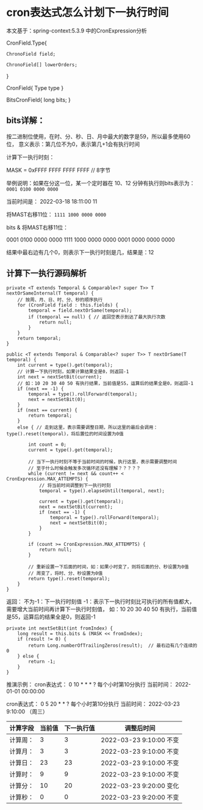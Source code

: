 # cron表达式怎么计划下一执行时间

本文基于：spring-context:5.3.9 中的CronExpression分析

CronField.Type{

	ChronoField field;

	ChronoField[] lowerOrders;

}

CronField{
	Type type
}

BitsCronField{
	long bits;
}


## bits详解：

按二进制位使用，在时、分、秒、日、月中最大的数字是59，所以最多使用60位，
意义表示：第几位不为0，表示第几+1会有执行时间

计算下一执行时刻：

MASK = 0xFFFF FFFF FFFF FFFF // 8字节

举例说明：如果在分这一位，某一个定时器在 10、12 分钟有执行则bits表示为：`0001 0100 0000 0000`

当前时间是： 2022-03-18 18:11:00   11

将MAST右移11位： `1111 1000 0000 0000`

bits & 将MAST右移11位：

0001 0100 0000 0000
1111 1000 0000 0000
0001 0000 0000 0000

结果中最右边有几个0，则表示下一执行时刻是几，结果是：12


## 计算下一执行源码解析


```
private <T extends Temporal & Comparable<? super T>> T nextOrSameInternal(T temporal) {
	// 按周、月、日、时、分、秒的顺序执行
	for (CronField field : this.fields) {
		temporal = field.nextOrSame(temporal);
		if (temporal == null) { // 返回空表示到达了最大执行次数
			return null;
		}
	}
	return temporal;
}
```

```
public <T extends Temporal & Comparable<? super T>> T nextOrSame(T temporal) {
	int current = type().get(temporal);
	// 计算一下执行时刻，如果计算结果全是0，则返回-1
	int next = nextSetBit(current);
	// 如：10 20 30 40 50 有执行结果，当前值是55，运算后的结果全是0，则返回-1
	if (next == -1) {
		temporal = type().rollForward(temporal);
		next = nextSetBit(0);
	}
	if (next == current) {
		return temporal;
	}
	else { // 走到这里，表示需要调整日期，所以这里的最后会调用：type().reset(temporal)，将后置位的时间设置为0值
	
		int count = 0;
		current = type().get(temporal);
		
		// 当下一执行时刻不等于当前时间的时候，执行这里，表示需要调整时间
		// 至于什么时候会触发多次循环还没有理解？？？？？
		while (current != next && count++ < CronExpression.MAX_ATTEMPTS) {
			// 将当前时间调整到下一执行时刻
			temporal = type().elapseUntil(temporal, next);
			
			current = type().get(temporal);
			next = nextSetBit(current);
			if (next == -1) {
				temporal = type().rollForward(temporal);
				next = nextSetBit(0);
			}
		}
		
		if (count >= CronExpression.MAX_ATTEMPTS) {
			return null;
		}
		
		// 重新设置一下后面的时间，如：如果小时变了，则将后面的分、秒设置为0值
		// 周变了，将时、分、秒设置为0值
		return type().reset(temporal);
	}
}
```

返回：
	不为-1：下一执行时刻值
	-1：表示下一执行时刻比可执行的所有值都大，需要增大当前时间再计算下一执行时刻值，
		如：10 20 30 40 50 有执行，当前值是55，运算后的结果全是0，则返回-1
```
private int nextSetBit(int fromIndex) {
	long result = this.bits & (MASK << fromIndex);
	if (result != 0) {
		return Long.numberOfTrailingZeros(result);  // 最右边有几个连续的0
	} else {
		return -1;
	}
}
```


推演示例：
cron表达式： 0 10 * * * ?  每个小时第10分执行
当前时间：   2022-01-01 00:00:00


cron表达式： 0 5 20 * * ?  每个小时第10分执行
当前时间：   2022-03-23 9:10:00  （周三）

|计算字段	|当前值    |下一执行值    |调整后时间|
| ---- | ---- | ---- | ---- |
|计算周：    |  3	    |   3		  |2022-03-23 9:10:00  不变|
|计算月：    |  3       |   3         |2022-03-23 9:10:00  不变|
|计算日：    |  23      |   23        |2022-03-23 9:10:00  不变|
|计算时：    |  9       |   9         |2022-03-23 9:10:00  不变|
|计算分：    |  10      |   20        |2022-03-23 9:20:00  变化|
|计算秒：    |  0       |   0         |2022-03-23 9:20:00  不变|








